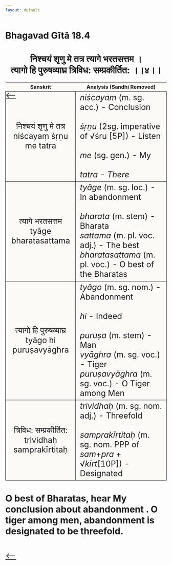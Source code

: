 ```yaml
---
layout: default
---
```

<!---
Text can be **bold**, _italic_, or ~~strikethrough~~.

[Link to another page](./another-page.html)

There should be whitespace between paragraphs.

There should be whitespace between paragraphs. We recommend including a README, or a file with information about your project.
--->

# Bhagavad Gītā 18.4

<style>
table {
  border-collapse: collapse;
  border-style: hidden;
}
th {
  background: #FBFAF7;
}
td {
  font-size: 25px;
  background: #FBFAF7;
  border: 1px solid black;
}
div.move {
  font-size: 25px;
}
</style>

<h1 style="text-align:center">
निश्चयं शृणु मे तत्र त्यागे भरतसत्तम । <br>
त्यागो हि पुरुषव्याघ्र त्रिविध: सम्प्रकीर्तित: ।।४।।
</h1>
<div class="move" style="position:relative;min-width:960px">
 <p style="position: absolute;left:0;top:0"><a href="./v18-3.html">⟵</a></p>
</div>
<div class="move" style="position:relative;min-width:960px">
 <p style="position: absolute;right:0;top:0"><a href="./v18-5.html">⟶</a></p>
</div>

| Sanskrit | Analysis (Sandhi Removed) |
|:-:|-|
|  निश्चयं शृणु मे तत्र<br>niścayaṃ śṛṇu me tatra  | <em>niścayam</em> (m. sg. acc.) - Conclusion<br><br><em>śṛṇu</em> (2sg. imperative of √śru [5P]) - Listen <br><br><em>me</em> (sg. gen.) - My<br><br><em>tatra<em> - There  |
| त्यागे भरतसत्तम<br>tyāge bharatasattama | <em>tyāge</em> (m. sg. loc.) - In abandonment<br><br><em>bharata</em> (m. stem) - Bharata<br><em>sattama</em> (m. pl. voc. adj.) - The best<br><em>bharatasattama</em> (m. pl. voc.) - O best of the Bharatas |
|  त्यागो हि पुरुषव्याघ्र<br>tyāgo hi puruṣavyāghra | <em>tyāgo</em> (m. sg. nom.) - Abandonment<br><br><em>hi</em> - Indeed<br><br><em>puruṣa</em> (m. stem) - Man<br><em>vyāghra</em> (m. sg. voc.) - Tiger<br><em>puruṣavyāghra</em> (m. sg. voc.) - O Tiger among Men |
| त्रिविध: सम्प्रकीर्तित:<br>trividhaḥ samprakīrtitaḥ | <em>trividhaḥ</em> (m. sg. nom. adj.) - Threefold<br><br><em>samprakīrtitaḥ</em> (m. sg. nom. PPP of <em>sam</em>+<em>pra</em> + √<em>kīrt</em>[10P]) - Designated |

<h1>
O best of Bharatas, hear My conclusion about abandonment . O tiger among men,
abandonment is designated to be threefold.
</h1>
<div class="move" style="position:relative;min-width:960px">
 <p style="position: absolute;left:0;top:0"><a href="./v18-3.html">⟵</a></p>
</div>
<div class="move" style="position:relative;min-width:960px">
 <p style="position: absolute;right:0;top:0"><a href="./v18-5.html">⟶</a></p>
</div>
